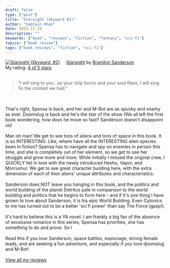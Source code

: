 ```yaml
---
draft: false
type: ["post"]
title: "Starsight (Skyward #2)"
author: "Sabtain Khan"
date: 2019-11-29
description: ""
keywords: ["book", "reviews", "fiction", "fantasy", "sci-fi"]
topics: ["book review"]
tags: ["book reviews", "fiction", "sci-fi"]
---
```


<a href="https://www.goodreads.com/book/show/43979540-starsight" style="float: left; padding-right: 20px"><img border="0" alt="Starsight (Skyward, #2)" src="https://i.gr-assets.com/images/S/compressed.photo.goodreads.com/books/1556211418l/43979540._SX98_.jpg" /></a><a href="https://www.goodreads.com/book/show/43979540-starsight">Starsight</a> by <a href="https://www.goodreads.com/author/show/38550.Brandon_Sanderson">Brandon Sanderson</a><br/>
My rating: <a href="https://www.goodreads.com/review/show/2989179759">4 of 5 stars</a><br /><br />
<blockquote>"I will sing to you...as your ship burns and your soul flees, I will sing. To the contest we had."</blockquote><br /><br />That's right, Spensa is back, and her and M-Bot are as spunky and snarky as ever. Doomslug is back and he's the star of the show (We all left the first book wondering, how <i>does</i> he move so fast? Sanderson doesn't disappoint us)<br /><br />Man oh man! We get to see tons of aliens and tons of space in this book. It is so INTERESTING. Like, where have all the INTERESTING alien species been in fiction? Spensa has to navigate and spy on enemies in person this time, and she is completely out of her element, so we get to see her struggle and grow more and more. While initially I missed the original crew, I QUICKLY fell in love with the newly introduced Hesho, Vapor, and Morriumur. We get to see great character building here, with the extra dimension of each of their aliens' unique attributes and characteristics.<br /><br />Sanderson does NOT leave you hanging in this book, and the politics and world building of the planet Detritus pale in comparison to the world building and politics that he begins to form here - and if it's one thing I have grown to love about Sanderson, it is his epic World Building. Even Cytonics to me has turned out to be a better 'sci fi power' than say The Force (gasp!). <br /><br />It's hard to believe this is a YA novel. I am frankly a big fan of the absence of excessive romance in this series, Spensa has priorities, she has something to do and prove. So I <br /><br />Read this if you love Sanderson, space battles, espionage, strong female leads, and are seeking a fun adventure, and especially if you love doomslug and M-Bot!
<br/><br/>
<a href="https://www.goodreads.com/review/list/19015356-sabtain-khan">View all my reviews</a>
